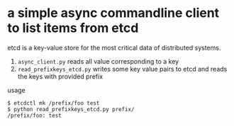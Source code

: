 #  a simple async commandline client to list items from etcd

etcd is a key-value store for the most critical data of distributed systems.

1. `async_client.py` reads all value corresponding to a key
2. `read_prefixkeys_etcd.py` writes some key value pairs to etcd and reads the keys with provided prefix 

usage
```
$ etcdctl mk /prefix/foo test
$ python read_prefixkeys_etcd.py prefix/
/prefix/foo: test
```
